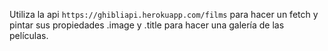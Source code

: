Utiliza la api `https://ghibliapi.herokuapp.com/films` para hacer un fetch y pintar sus propiedades .image y .title para hacer una galería de las películas.


